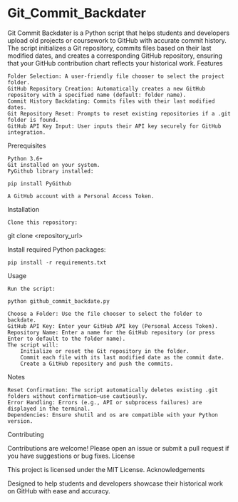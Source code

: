# Git_Commit_Backdater

Git Commit Backdater is a Python script that helps students and developers upload old projects or coursework to GitHub with accurate commit history. The script initializes a Git repository, commits files based on their last modified dates, and creates a corresponding GitHub repository, ensuring that your GitHub contribution chart reflects your historical work.
Features

    Folder Selection: A user-friendly file chooser to select the project folder.
    GitHub Repository Creation: Automatically creates a new GitHub repository with a specified name (default: folder name).
    Commit History Backdating: Commits files with their last modified dates.
    Git Repository Reset: Prompts to reset existing repositories if a .git folder is found.
    GitHub API Key Input: User inputs their API key securely for GitHub integration.

Prerequisites

    Python 3.6+
    Git installed on your system.
    PyGithub library installed:

    pip install PyGithub  

    A GitHub account with a Personal Access Token.

Installation

    Clone this repository:

git clone <repository_url>  

Install required Python packages:

    pip install -r requirements.txt  

Usage

    Run the script:

    python github_commit_backdate.py  

    Choose a Folder: Use the file chooser to select the folder to backdate.
    GitHub API Key: Enter your GitHub API key (Personal Access Token).
    Repository Name: Enter a name for the GitHub repository (or press Enter to default to the folder name).
    The script will:
        Initialize or reset the Git repository in the folder.
        Commit each file with its last modified date as the commit date.
        Create a GitHub repository and push the commits.

Notes

    Reset Confirmation: The script automatically deletes existing .git folders without confirmation—use cautiously.
    Error Handling: Errors (e.g., API or subprocess failures) are displayed in the terminal.
    Dependencies: Ensure shutil and os are compatible with your Python version.

Contributing

Contributions are welcome! Please open an issue or submit a pull request if you have suggestions or bug fixes.
License

This project is licensed under the MIT License.
Acknowledgements

Designed to help students and developers showcase their historical work on GitHub with ease and accuracy.
